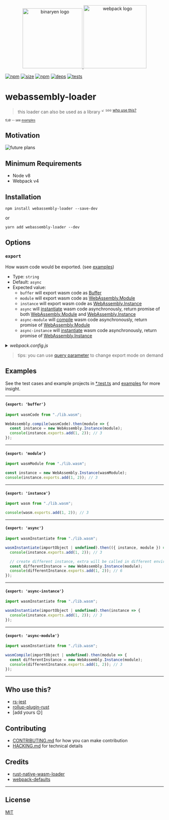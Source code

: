 <div align="center">
  <a href="https://github.com/WebAssembly">
    <img height="190" alt="binaryen logo" src="https://upload.wikimedia.org/wikipedia/commons/c/c6/Web_Assembly_Logo.svg">
  </a>
  <a href="https://github.com/webpack/webpack">
    <img height="200" alt="webpack logo" src="https://webpack.js.org/assets/icon-square-big.svg">
  </a>
</div>

[![npm][npm]][npm-url]
[![size][size]][size-url]
[![npm][npm-download]][npm-url]
[![deps][deps]][deps-url]
[![tests][tests]][tests-url]
<!-- [![node][node]][node-url] -->
<!-- [![cover][cover]][cover-url] -->

# webassembly-loader

> this loader can also be used as a library <sup>↙ see [who use this?](#who-use-this)</sup>

<sup><sup>tl;dr -- see [examples](#examples)</sup></sup>

## Motivation

![future plans](https://user-images.githubusercontent.com/4953069/46924068-cbca7300-d04a-11e8-96e0-91aaa9161687.png)

## Minimum Requirements
- Node v8
- Webpack v4

## Installation

```console
npm install webassembly-loader --save-dev
```
or
```console
yarn add webassembly-loader --dev
```

## Options

### `export`
How wasm code would be exported. (see [examples](#examples))
- Type: `string`
- Default: `async`
- Expected value:
  - `buffer` will export wasm code as [Buffer][]
  - `module` will export wasm code as [WebAssembly.Module][]
  - `instance` will export wasm code as [WebAssembly.Instance][]
  - `async` will [instantiate][webassembly.instantiate] wasm code asynchronously, return promise of both [WebAssembly.Module][] and [WebAssembly.Instance][]
  - `async-module` will [compile][webassembly.compile] wasm code asynchronously, return promise of [WebAssembly.Module][]
  - `async-instance` will [instantiate][webassembly.instantiate] wasm code asynchronously, return promise of [WebAssembly.Instance][]

<details><summary><i>webpack.config.js</i></summary>

```js
module.exports = {
    module: {
        rules: [{
            test: /\.wasm$/,
            type: "javascript/auto",
            use: [{
                loader: "webassembly-loader",
                options: {
                    export: "async"
                }
            }]
        }]
    }
}
```
</details>

> tips: you can use [query parameter][inline] to change export mode on demand

[inline]: https://webpack.js.org/concepts/loaders/#inline
[buffer]: https://nodejs.org/api/buffer.html
[webassembly.module]: https://developer.mozilla.org/en-US/docs/Web/JavaScript/Reference/Global_Objects/WebAssembly/Module
[webassembly.instance]: https://developer.mozilla.org/en-US/docs/Web/JavaScript/Reference/Global_Objects/WebAssembly/Instance
[webassembly.instantiate]: https://developer.mozilla.org/en-US/docs/Web/JavaScript/Reference/Global_Objects/WebAssembly/instantiate
[webassembly.compile]: https://developer.mozilla.org/en-US/docs/Web/JavaScript/Reference/Global_Objects/WebAssembly/compile

## Examples

See the test cases and example projects in [*.test.ts](./test) and [examples](./examples/) for more insight.

---

#### `{export: 'buffer'}`

```js
import wasmCode from "./lib.wasm";

WebAssembly.compile(wasmCode).then(module => {
  const instance = new WebAssembly.Instance(module);
  console(instance.exports.add(1, 2)); // 3
});
```

---

#### `{export: 'module'}`

```js
import wasmModule from "./lib.wasm";

const instance = new WebAssembly.Instance(wasmModule);
console(instance.exports.add(1, 2)); // 3
```

---

#### `{export: 'instance'}`

```js
import wasm from "./lib.wasm";

console(wasm.exports.add(1, 2)); // 3
```

---

#### `{export: 'async'}`

```js
import wasmInstantiate from "./lib.wasm";

wasmInstantiate(importObject | undefined).then(({ instance, module }) => {
  console(instance.exports.add(1, 2)); // 3

  // create different instance, extra will be called in different environment
  const differentInstance = new WebAssembly.Instance(module);
  console(differentInstance.exports.add(1, 2)); // 6
});
```

---

#### `{export: 'async-instance'}`

```js
import wasmInstantiate from "./lib.wasm";

wasmInstantiate(importObject | undefined).then(instance => {
  console(instance.exports.add(1, 2)); // 3
});
```

---

#### `{export: 'async-module'}`

```js
import wasmInstantiate from "./lib.wasm";

wasmCompile(importObject | undefined).then(module => {
  const differentInstance = new WebAssembly.Instance(module);
  console(differentInstance.exports.add(1, 2)); // 3
});
```

---

## Who use this?

- [rs-jest](https://github.com/DrSensor/rs-jest)
- [rollup-plugin-rust](https://github.com/DrSensor/rollup-plugin-rust)
- [add yours 😉]

## Contributing

- [CONTRIBUTING.md](./.github/CONTRIBUTING.md) for how you can make contribution
- [HACKING.md](./.github/HACKING.md) for technical details

## Credits

- [rust-native-wasm-loader](https://github.com/dflemstr/rust-native-wasm-loader)
- [webpack-defaults](https://github.com/webpack-contrib/webpack-defaults)

---

## License
[MIT](./LICENSE.md)

[npm]: https://img.shields.io/npm/v/webassembly-loader.svg
[npm-url]: https://npmjs.com/package/webassembly-loader
[npm-download]: https://img.shields.io/npm/dm/webassembly-loader.svg
[node]: https://img.shields.io/node/v/webassembly-loader.svg
[node-url]: https://nodejs.org
[deps]: https://david-dm.org/DrSensor/webassembly-loader.svg
[deps-url]: https://david-dm.org/DrSensor/webassembly-loader
[tests]: https://img.shields.io/circleci/project/github/DrSensor/webassembly-loader.svg
[tests-url]: https://circleci.com/gh/DrSensor/webassembly-loader
[cover]: https://codecov.io/gh/DrSensor/webassembly-loader/branch/master/graph/badge.svg
[cover-url]: https://codecov.io/gh/DrSensor/webassembly-loader
[size]: https://packagephobia.now.sh/badge?p=webassembly-loader
[size-url]: https://packagephobia.now.sh/result?p=webassembly-loader
